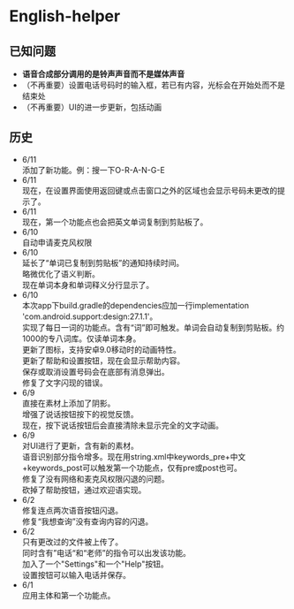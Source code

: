 ﻿# English-helper
## 已知问题
* **语音合成部分调用的是铃声声音而不是媒体声音**  
* （不再重要）设置电话号码时的输入框，若已有内容，光标会在开始处而不是结束处  
* （不再重要）UI的进一步更新，包括动画  
## 历史  
* 6/11  
添加了新功能。例：搜一下O-R-A-N-G-E  
* 6/11  
现在，在设置界面使用返回键或点击窗口之外的区域也会显示号码未更改的提示了。  
* 6/11  
现在，第一个功能点也会把英文单词复制到剪贴板了。  
* 6/10  
自动申请麦克风权限  
* 6/10  
延长了“单词已复制到剪贴板”的通知持续时间。  
略微优化了语义判断。  
现在单词本身和单词释义分行显示了。  
* 6/10  
本次app下build.gradle的dependencies应加一行implementation 'com.android.support:design:27.1.1'。  
实现了每日一词的功能点。含有“词”即可触发。单词会自动复制到剪贴板。约1000的专八词库。仅读单词本身。  
更新了图标，支持安卓9.0移动时的动画特性。  
更新了帮助和设置按钮，现在会显示帮助内容。  
保存或取消设置号码会在底部有消息弹出。  
修复了文字闪现的错误。  
* 6/9  
直接在素材上添加了阴影。  
增强了说话按钮按下的视觉反馈。  
现在，按下说话按钮后会直接清除未显示完全的文字动画。  
* 6/9  
对UI进行了更新，含有新的素材。  
语音识别部分指令增多。现在用string.xml中keywords_pre+中文+keywords_post可以触发第一个功能点，仅有pre或post也可。  
修复了没有网络和麦克风权限闪退的问题。  
砍掉了帮助按钮，通过欢迎语实现。  
* 6/2  
修复连点两次语音按钮闪退。  
修复“我想查询”没有查询内容的闪退。  
* 6/2  
只有更改过的文件被上传了。  
同时含有”电话“和“老师”的指令可以出发该功能。  
加入了一个"Settings"和一个"Help"按钮。  
设置按钮可以输入电话并保存。  
* 6/1  
应用主体和第一个功能点。  
